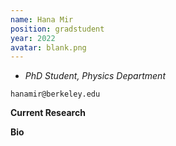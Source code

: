 ```yaml
---
name: Hana Mir
position: gradstudent
year: 2022
avatar: blank.png
---
```


- _PhD Student, Physics Department_<br>

<i class="fa fa-envelope-o"></i> `hanamir@berkeley.edu`

**Current Research**

**Bio**

